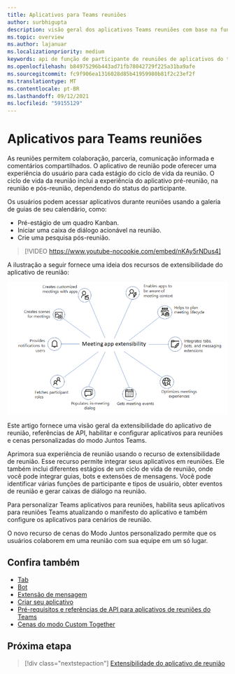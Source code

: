 ```yaml
---
title: Aplicativos para Teams reuniões
author: surbhigupta
description: visão geral dos aplicativos Teams reuniões com base na função de usuário e participante
ms.topic: overview
ms.author: lajanuar
ms.localizationpriority: medium
keywords: api de função de participante de reuniões de aplicativos do teams
ms.openlocfilehash: b84975296b443ad71fb78042729f225a31ba9afe
ms.sourcegitcommit: fc9f906ea1316028d85b41959980b81f2c23ef2f
ms.translationtype: MT
ms.contentlocale: pt-BR
ms.lasthandoff: 09/12/2021
ms.locfileid: "59155129"
---
```

# <a name="apps-for-teams-meetings"></a>Aplicativos para Teams reuniões

As reuniões permitem colaboração, parceria, comunicação informada e comentários compartilhados. O aplicativo de reunião pode oferecer uma experiência do usuário para cada estágio do ciclo de vida da reunião. O ciclo de vida da reunião inclui a experiência do aplicativo pré-reunião, na reunião e pós-reunião, dependendo do status do participante.

Os usuários podem acessar aplicativos durante reuniões usando a galeria de guias de seu calendário, como:

* Pré-estágio de um quadro Kanban.
* Iniciar uma caixa de diálogo acionável na reunião.
* Crie uma pesquisa pós-reunião.

> [!VIDEO https://www.youtube-nocookie.com/embed/nKAy5rNDus4]

A ilustração a seguir fornece uma ideia dos recursos de extensibilidade do aplicativo de reunião:

![Extensibilidade do aplicativo de reunião](../assets/images/apps-in-meetings/meetingappextensibility.png)

Este artigo fornece uma visão geral da extensibilidade do aplicativo de reunião, referências de API, habilitar e configurar aplicativos para reuniões e cenas personalizadas do modo Juntos Teams.

Aprimora sua experiência de reunião usando o recurso de extensibilidade de reunião. Esse recurso permite integrar seus aplicativos em reuniões. Ele também inclui diferentes estágios de um ciclo de vida de reunião, onde você pode integrar guias, bots e extensões de mensagens. Você pode identificar várias funções de participante e tipos de usuário, obter eventos de reunião e gerar caixas de diálogo na reunião.

Para personalizar Teams aplicativos para reuniões, habilita seus aplicativos para reuniões Teams atualizando o manifesto do aplicativo e também configure os aplicativos para cenários de reunião.

O novo recurso de cenas do Modo Juntos personalizado permite que os usuários colaborem em uma reunião com sua equipe em um só lugar.

## <a name="see-also"></a>Confira também

* [Tab](../tabs/what-are-tabs.md#understand-how-tabs-work)
* [Bot](../bots/what-are-bots.md)
* [Extensão de mensagem](../messaging-extensions/what-are-messaging-extensions.md)
* [Criar seu aplicativo](../apps-in-teams-meetings/design/designing-apps-in-meetings.md)
* [Pré-requisitos e referências de API para aplicativos de reuniões do Teams](create-apps-for-teams-meetings.md)
* [Cenas do modo Custom Together](~/apps-in-teams-meetings/teams-together-mode.md)

## <a name="next-step"></a>Próxima etapa

> [!div class="nextstepaction"]
> [Extensibilidade do aplicativo de reunião](meeting-app-extensibility.md)
